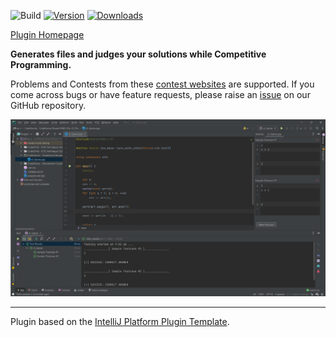 ![Build](https://github.com/Pushpavel/autoCP/workflows/Build/badge.svg)
[![Version](https://img.shields.io/jetbrains/plugin/v/17061.svg)](https://plugins.jetbrains.com/plugin/17061-autocp)
[![Downloads](https://img.shields.io/jetbrains/plugin/d/17061.svg)](https://plugins.jetbrains.com/plugin/17061-autocp)

[Plugin Homepage](https://plugins.jetbrains.com/plugin/17061-autocp)

__Generates files and judges your solutions while Competitive Programming.__

Problems and Contests from these [contest websites](https://github.com/jmerle/competitive-companion#supported-websites)
are supported. If you come across bugs or have feature requests, please raise
an [issue](https://github.com/Pushpavel/AutoCp/issues/new) on our GitHub repository.

![CLION Screenshot](_assets/Screenshot.png)

---
Plugin based on the [IntelliJ Platform Plugin Template][template].

[template]: https://github.com/JetBrains/intellij-platform-plugin-template
